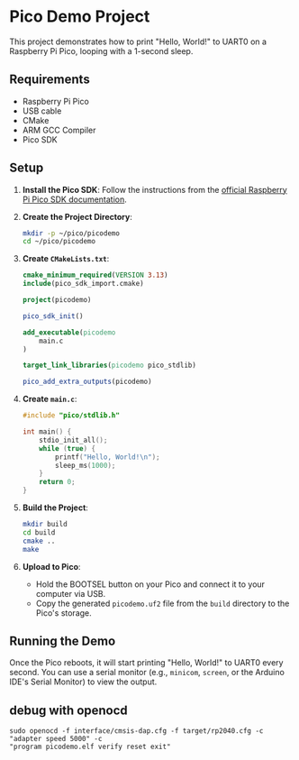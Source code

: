 # Pico Demo Project

This project demonstrates how to print "Hello, World!" to UART0 on a Raspberry Pi Pico, looping with a 1-second sleep.

## Requirements

- Raspberry Pi Pico
- USB cable
- CMake
- ARM GCC Compiler
- Pico SDK

## Setup

1. **Install the Pico SDK**: Follow the instructions from the [official Raspberry Pi Pico SDK documentation](https://github.com/raspberrypi/pico-sdk).

2. **Create the Project Directory**:
    ```sh
    mkdir -p ~/pico/picodemo
    cd ~/pico/picodemo
    ```

3. **Create `CMakeLists.txt`**:
    ```cmake
    cmake_minimum_required(VERSION 3.13)
    include(pico_sdk_import.cmake)

    project(picodemo)

    pico_sdk_init()

    add_executable(picodemo
        main.c
    )

    target_link_libraries(picodemo pico_stdlib)

    pico_add_extra_outputs(picodemo)
    ```

4. **Create `main.c`**:
    ```c
    #include "pico/stdlib.h"

    int main() {
        stdio_init_all();
        while (true) {
            printf("Hello, World!\n");
            sleep_ms(1000);
        }
        return 0;
    }
    ```

5. **Build the Project**:
    ```sh
    mkdir build
    cd build
    cmake ..
    make
    ```

6. **Upload to Pico**:
    - Hold the BOOTSEL button on your Pico and connect it to your computer via USB.
    - Copy the generated `picodemo.uf2` file from the `build` directory to the Pico's storage.

## Running the Demo

Once the Pico reboots, it will start printing "Hello, World!" to UART0 every second. You can use a serial monitor (e.g., `minicom`, `screen`, or the Arduino IDE's Serial Monitor) to view the output.


## debug with openocd
```
sudo openocd -f interface/cmsis-dap.cfg -f target/rp2040.cfg -c "adapter speed 5000" -c
"program picodemo.elf verify reset exit"
```
